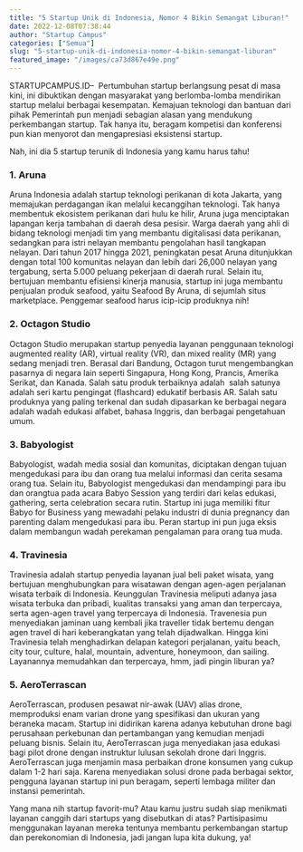 ```yaml
---
title: "5 Startup Unik di Indonesia, Nomor 4 Bikin Semangat Liburan!"
date: 2022-12-08T07:38:44
author: "Startup Campus"
categories: ["Semua"]
slug: "5-startup-unik-di-indonesia-nomor-4-bikin-semangat-liburan"
featured_image: "/images/ca73d867e49e.png"
---
```


STARTUPCAMPUS.ID–  Pertumbuhan startup berlangsung pesat di masa kini, ini dibuktikan dengan masyarakat yang berlomba-lomba mendirikan startup melalui berbagai kesempatan. Kemajuan teknologi dan bantuan dari pihak Pemerintah pun menjadi sebagian alasan yang mendukung perkembangan startup. Tak hanya itu, beragam kompetisi dan konferensi pun kian menyorot dan mengapresiasi eksistensi startup. 

Nah, ini dia 5 startup terunik di Indonesia yang kamu harus tahu!

### 1. Aruna

Aruna Indonesia adalah startup teknologi perikanan di kota Jakarta, yang memajukan perdagangan ikan melalui kecanggihan teknologi. Tak hanya membentuk ekosistem perikanan dari hulu ke hilir, Aruna juga menciptakan lapangan kerja tambahan di daerah desa pesisir. Warga daerah yang ahli di bidang teknologi menjadi tim yang membantu digitalisasi data perikanan, sedangkan para istri nelayan membantu pengolahan hasil tangkapan nelayan. Dari tahun 2017 hingga 2021, peningkatan pesat Aruna ditunjukkan dengan total 100 komunitas nelayan dan lebih dari 26,000 nelayan yang tergabung, serta 5.000 peluang pekerjaan di daerah rural. Selain itu, bertujuan membantu efisiensi kinerja manusia, startup ini juga membantu penjualan produk seafood, yaitu Seafood By Aruna, di sejumlah situs marketplace. Penggemar seafood harus icip-icip produknya nih!

### 2. Octagon Studio

Octagon Studio merupakan startup penyedia layanan penggunaan teknologi augmented reality (AR), virtual reality (VR), dan mixed reality (MR) yang sedang menjadi tren. Berasal dari Bandung, Octagon turut mengembangkan pasarnya di negara lain seperti Singapura, Hong Kong, Prancis, Amerika Serikat, dan Kanada. Salah satu produk terbaiknya adalah  salah satunya adalah seri kartu pengingat (flashcard) edukatif berbasis AR. Salah satu produknya yang paling terkenal dan sudah dipasarkan ke berbagai negara adalah wadah edukasi alfabet, bahasa Inggris, dan berbagai pengetahuan umum.

### 3. Babyologist

Babyologist, wadah media sosial dan komunitas, diciptakan dengan tujuan mengedukasi para ibu dan orang tua melalui informasi dan cerita sesama orang tua. Selain itu, Babyologist mengedukasi dan mendampingi para ibu dan orangtua pada acara Babyo Session yang terdiri dari kelas edukasi, gathering, serta celebration secara rutin. Startup ini juga memiliki fitur Babyo for Business yang mewadahi pelaku industri di dunia pregnancy dan parenting dalam mengedukasi para ibu. Peran startup ini pun juga eksis dalam membangun wadah perekaman pengalaman para orang tua muda.

### 4. Travinesia

Travinesia adalah startup penyedia layanan jual beli paket wisata, yang bertujuan menghubungkan para wisatawan dengan agen-agen perjalanan wisata terbaik di Indonesia. Keunggulan Travinesia meliputi adanya jasa wisata terbuka dan pribadi, kualitas transaksi yang aman dan terpercaya, serta agen-agen travel yang terpercaya di Indonesia. Travenesia pun menyediakan jaminan uang kembali jika traveller tidak bertemu dengan agen travel di hari keberangkatan yang telah dijadwalkan. Hingga kini Travinesia telah menghadirkan delapan kategori perjalanan, yaitu beach, city tour, culture, halal, mountain, adventure, honeymoon, dan sailing. Layanannya memudahkan dan terpercaya, hmm, jadi pingin liburan ya?

### 5. AeroTerrascan

AeroTerrascan, produsen pesawat nir-awak (UAV) alias drone, memproduksi enam varian drone yang spesifikasi dan ukuran yang beraneka macam. Startup ini didirikan karena adanya kebutuhan drone bagi perusahaan perkebunan dan pertambangan yang kemudian menjadi peluang bisnis. Selain itu, AeroTerrascan juga menyediakan jasa edukasi bagi pilot drone dengan instruktur lulusan sekolah drone dari Inggris. AeroTerrascan juga menjamin masa perbaikan drone konsumen yang cukup dalam 1-2 hari saja. Karena menyediakan solusi drone pada berbagai sektor, pengguna layanan startup ini pun beragam, seperti lembaga militer dan instansi pemerintah.

Yang mana nih startup favorit-mu? Atau kamu justru sudah siap menikmati layanan canggih dari startups yang disebutkan di atas? Partisipasimu menggunakan layanan mereka tentunya membantu perkembangan startup dan perekonomian di Indonesia, jadi jangan lupa kita dukung, ya!